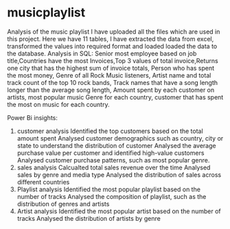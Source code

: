 # musicplaylist
Analysis of the music playlist
I have uploaded all the files which are used in this project.
Here we have 11 tables, I have extracted the data from excel, transformed the values into required format and loaded loaded the data to the database.
Analysis in SQL:
Senior most employee based on job title,Countries have the most Invoices,Top 3 values of total invoice,Returns one city that has the highest sum of invoice totals,
Person who has spent the most money, Genre of all Rock Music listeners, Artist name and total track count of the top 10 rock bands,
Track names that have a song length longer than the average song length, Amount spent by each customer on artists,
most popular music Genre for each country, customer that has spent the most on music for each country.

Power Bi insights:
1. customer analysis
   Identified the top customers based on the total amount spent
   Analysed customer demographics such as country, city or state to understand the distribution of customer
   Analysed the average purchase value per customer and identified high-value customers
   Analysed customer purchase patterns, such as most popular genre.
2. sales analysis
   Calcualted total sales revenue over the time
   Analysed sales by genre and media type
   Analysed the distribution of sales across different countries
3. Playlist analysis
   Identified the most popular playlist based on the number of tracks
   Analysed the composition of playlist, such as the distribution of genres and artists
4. Artist analysis
   Identified the most popular artist based on the number of tracks
   Analysed the distribution of artists by genre
